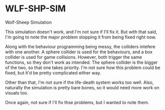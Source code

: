 # WLF-SHP-SIM
Wolf-Sheep Simulation

This simulation doesn't work, and I'm not sure if I'll fix it.
But with that said, I'm going to note the major problem stopping it from being fixed right now.

Along with the behaviour programming being messy, the colliders intefere with one another.
A sphere collider is used for the behaviours, and a box collider is used for game collisions.
However, both trigger the same functions, so they don't work as intended.
The sphere collider is the bigger of the two, so that one takes priority.
I'm not sure how this problem could be fixed, but it'd be pretty complicated either way.

Other than that, I'm not sure if the life-death system works too well.
Also, naturally the simulation is pretty bare bones, so it would need more work on visuals too.

Once again, not sure if I'll fix thse problems, but I wanted to note them.